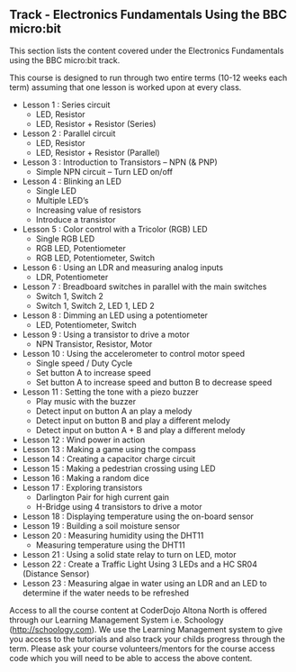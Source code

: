 
## Track - Electronics Fundamentals Using the BBC micro:bit 

This section lists the content covered under the Electronics Fundamentals using the BBC micro:bit track.

This course is designed to run through two entire terms (10-12 weeks each term) assuming that one lesson is worked upon at every class. 

- Lesson 1  : Series circuit
  - LED, Resistor
  - LED, Resistor + Resistor (Series)
- Lesson 2  : Parallel circuit
  - LED, Resistor
  - LED, Resistor + Resistor (Parallel)
- Lesson 3  : Introduction to Transistors – NPN (& PNP)
  - Simple NPN circuit – Turn LED on/off
- Lesson 4  : Blinking an LED
  - Single LED
  - Multiple LED’s
  - Increasing value of resistors
  - Introduce a transistor
- Lesson 5  : Color control with a Tricolor (RGB) LED
  - Single RGB LED
  - RGB LED, Potentiometer 
  - RGB LED, Potentiometer, Switch
- Lesson 6  : Using an LDR and measuring analog inputs
  - LDR, Potentiometer
- Lesson 7  : Breadboard switches in parallel with the main switches
  - Switch 1, Switch 2
  - Switch 1, Switch 2, LED 1, LED 2
- Lesson 8  : Dimming an LED using a potentiometer
  - LED, Potentiometer, Switch
- Lesson 9  : Using a transistor to drive a motor
  - NPN Transistor, Resistor, Motor
- Lesson 10 : Using the accelerometer to control motor speed
  - Single speed / Duty Cycle
  - Set button A to increase speed 
  - Set button A to increase speed and button B to decrease speed
- Lesson 11 : Setting the tone with a piezo buzzer
  - Play music with the buzzer
  - Detect input on button A an play a melody
  - Detect input on button B and play a different melody
  - Detect input on button A + B and play a different melody
- Lesson 12 : Wind power in action
- Lesson 13 : Making a game using the compass
- Lesson 14 : Creating a capacitor charge circuit
- Lesson 15 : Making a pedestrian crossing using LED
- Lesson 16 : Making a random dice
- Lesson 17 : Exploring transistors 
  - Darlington Pair for high current gain
  - H-Bridge using 4 transistors to drive a motor
- Lesson 18 : Displaying temperature using the on-board sensor
- Lesson 19 : Building a soil moisture sensor
- Lesson 20 : Measuring humidity using the DHT11
  - Measuring temperature using the DHT11
- Lesson 21 : Using a solid state relay to turn on LED, motor
- Lesson 22 : Create a Traffic Light Using 3 LEDs and a HC SR04 (Distance Sensor)
- Lesson 23 : Measuring algae in water using an LDR and an LED to determine if the water needs to be refreshed

Access to all the course content at CoderDojo Altona North is offered through our Learning Management System i.e. Schoology (http://schoology.com). We use the Learning Management system to give you access to the tutorials and also track your childs progress through the term. Please ask your course volunteers/mentors for the course access code which you will need to be able to access the above content. 

